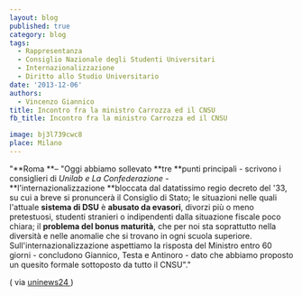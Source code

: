 ```yaml
---
layout: blog
published: true
category: blog
tags:
  - Rappresentanza
  - Consiglio Nazionale degli Studenti Universitari
  - Internazionalizzazione
  - Diritto allo Studio Universitario
date: '2013-12-06'
authors:
  - Vincenzo Giannico
title: Incontro fra la ministro Carrozza ed il CNSU
fb_title: Incontro fra la ministro Carrozza ed il CNSU

image: bj3l739cwc8
place: Milano
---
```


"**Roma **– "Oggi abbiamo sollevato **tre **punti principali - scrivono i consiglieri di _Unilab e La Confederazione_ -**l'internazionalizzazione **bloccata dal datatissimo regio decreto del '33, su cui a breve si pronuncerà il Consiglio di Stato; le situazioni nelle quali l'attuale **sistema di DSU** è **abusato da evasori**, divorzi più o meno pretestuosi, studenti stranieri o indipendenti dalla situazione fiscale poco chiara; il **problema del bonus maturità**, che per noi sta soprattutto nella diversità e nelle anomalie che si trovano in ogni scuola superiore. Sull'internazionalizzazione aspettiamo la risposta del Ministro entro 60 giorni - concludono Giannico, Testa e Antinoro - dato che abbiamo proposto un quesito formale sottoposto da tutto il CNSU"."

( via [uninews24 ](http://www.uninews24.it/news-nazionali-universita-italia/11197-incontro-cnsu-carrozza,-le-reazioni.html))
